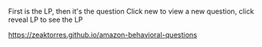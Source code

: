 First is the LP, then it's the question
Click new to view a new question, click reveal LP to see the LP

https://zeaktorres.github.io/amazon-behavioral-questions